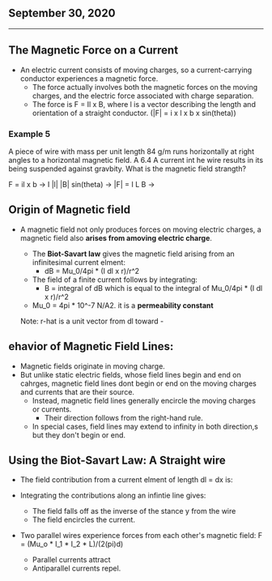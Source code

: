 ## September 30, 2020

---

## The Magnetic Force on a Current

* An electric current consists of moving charges, so a current-carrying conductor experiences a magnetic force.
  * The force actually involves both the magnetic forces on the moving charges, and the electric force associated with charge separation.
  * The force is F = Il x B, where l is a vector describing the length and orientation of a straight conductor. (|F| = i x l x b x sin(theta))


### Example 5

A piece of wire with mass per unit length 84 g/m runs horizontally at right angles to a horizontal magnetic field. A 6.4 A current int he wire results in its being suspended against gravbity. What is the magnetic field strangth?

F = il x b -> I |l| |B| sin(theta) -> |F| = I L B ->



## Origin of Magnetic field

* A magnetic field not only produces forces on moving electric charges, a magnetic field also **arises from amoving electric charge**.
  * The **Biot-Savart law** gives the magnetic field arising from an infinitesimal current elment:
    * dB = Mu_0/4pi * (I dl x r)/r^2
  * The field of a finite current follows by integrating:
    * B = integral of dB which is equal to the integral of Mu_0/4pi * (I dl x r)/r^2
  * Mu_0 = 4pi * 10^-7 N/A2. it is a **permeability constant**

  Note: r-hat is a unit vector from dl toward -

## ehavior of Magnetic Field Lines:
* Magnetic fields originate in moving charge.
* But unlike static electric fields, whose field lines begin and end on cahrges, magnetic field lines dont begin or end on the moving charges and currents that are their source.
  * Instead, magnetic field lines generally encircle the moving charges or currents.
    * Their direction follows from the right-hand rule.
  * In special cases, field lines may extend to infinity in both direction,s but they don't begin or end.

## Using the Biot-Savart Law: A Straight wire

* The field contribution from a current elment of length dl = dx is:

* Integrating the contributions along an infintie line gives:

  * The field falls off as the inverse of the stance y from the wire
  * The field encircles the current.
* Two parallel wires experience forces from each other's magnetic field: F = (Mu_o * I_1 * I_2 * L)/(2(pi)d)
  * Parallel currents attract
  * Antiparallel currents repel.
